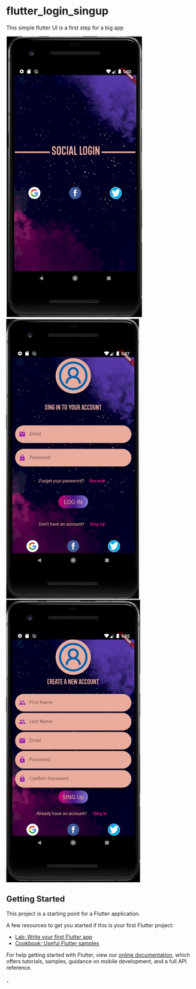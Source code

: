 # flutter_login_singup

This simple flutter UI is a first step for a big app

![](assets/screens/splash.png)                         ![](assets/screens/login.png) 
![](assets/screens/singup.png)

## Getting Started

This project is a starting point for a Flutter application.

A few resources to get you started if this is your first Flutter project:

- [Lab: Write your first Flutter app](https://flutter.dev/docs/get-started/codelab)
- [Cookbook: Useful Flutter samples](https://flutter.dev/docs/cookbook)

For help getting started with Flutter, view our
[online documentation](https://flutter.dev/docs), which offers tutorials,
samples, guidance on mobile development, and a full API reference.

ٍ


